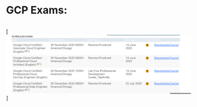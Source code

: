 # GCP Exams:
```
```
[<img src="https://github.com/cgpeanut/gcp-engineer/blob/main/data/gcp-exams.png">]
```
```